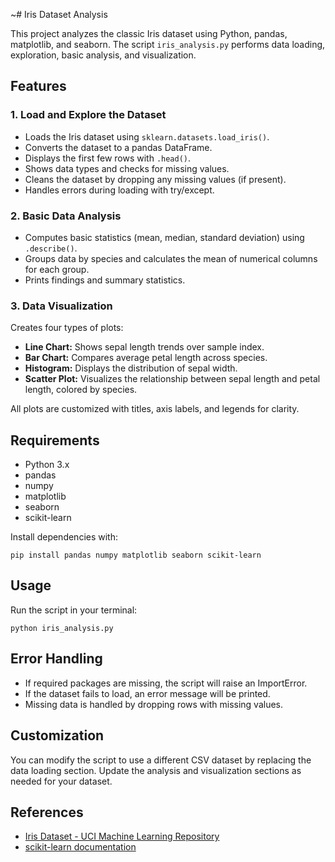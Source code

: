 ~# Iris Dataset Analysis

This project analyzes the classic Iris dataset using Python, pandas, matplotlib, and seaborn. The script `iris_analysis.py` performs data loading, exploration, basic analysis, and visualization.

## Features

### 1. Load and Explore the Dataset
- Loads the Iris dataset using `sklearn.datasets.load_iris()`.
- Converts the dataset to a pandas DataFrame.
- Displays the first few rows with `.head()`.
- Shows data types and checks for missing values.
- Cleans the dataset by dropping any missing values (if present).
- Handles errors during loading with try/except.

### 2. Basic Data Analysis
- Computes basic statistics (mean, median, standard deviation) using `.describe()`.
- Groups data by species and calculates the mean of numerical columns for each group.
- Prints findings and summary statistics.

### 3. Data Visualization
Creates four types of plots:
- **Line Chart:** Shows sepal length trends over sample index.
- **Bar Chart:** Compares average petal length across species.
- **Histogram:** Displays the distribution of sepal width.
- **Scatter Plot:** Visualizes the relationship between sepal length and petal length, colored by species.

All plots are customized with titles, axis labels, and legends for clarity.

## Requirements
- Python 3.x
- pandas
- numpy
- matplotlib
- seaborn
- scikit-learn

Install dependencies with:
```
pip install pandas numpy matplotlib seaborn scikit-learn
```

## Usage
Run the script in your terminal:
```
python iris_analysis.py
```

## Error Handling
- If required packages are missing, the script will raise an ImportError.
- If the dataset fails to load, an error message will be printed.
- Missing data is handled by dropping rows with missing values.

## Customization
You can modify the script to use a different CSV dataset by replacing the data loading section. Update the analysis and visualization sections as needed for your dataset.

## References
- [Iris Dataset - UCI Machine Learning Repository](https://archive.ics.uci.edu/ml/datasets/iris)
- [scikit-learn documentation](https://scikit-learn.org/stable/datasets/toy_dataset.html#iris-dataset)
